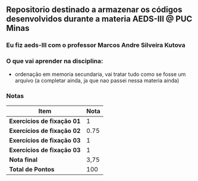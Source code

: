 ## Repositorio destinado a armazenar os códigos desenvolvidos durante a materia AEDS-III @ PUC Minas

### Eu fiz aeds-III com o professor Marcos Andre Silveira Kutova

### O que vai aprender na disciplina:
- ordenação em memoria secundaria, vai tratar tudo como se fosse um arquivo
(a completar ainda, ja que nao passei nessa materia ainda)

### Notas

| **Item**                       | **Nota** |
|--------------------------------|----------|
| **Exercícios de fixação 01**   | 1        |
| **Exercícios de fixação 02**   | 0.75     |
| **Exercícios de fixação 03**   | 1        |
| **Exercícios de fixação 03**   | 1        |
| **Nota final**                 | 3,75     |
|**Total de Pontos**             | 100      |